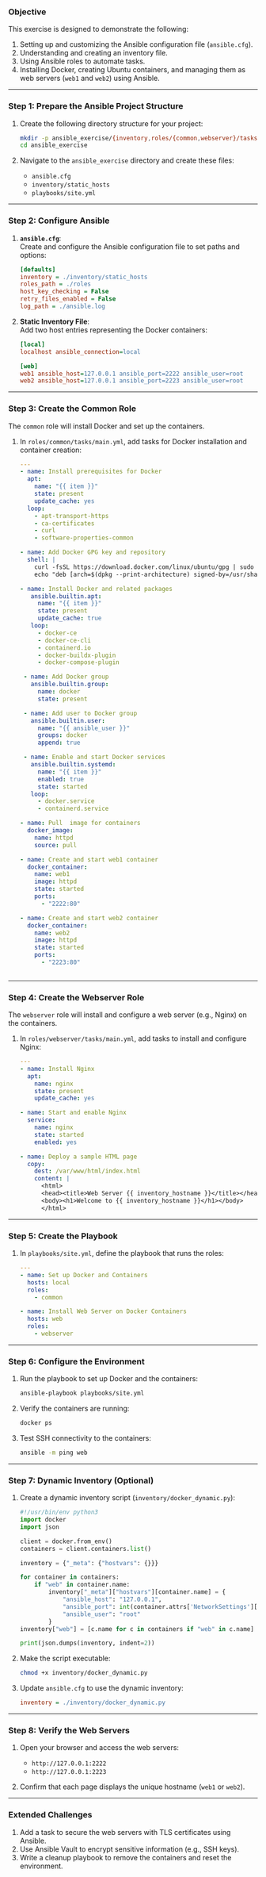 ### **Objective**  
This exercise is designed to demonstrate the following:  
1. Setting up and customizing the Ansible configuration file (`ansible.cfg`).  
2. Understanding and creating an inventory file.  
3. Using Ansible roles to automate tasks.  
4. Installing Docker, creating Ubuntu containers, and managing them as web servers (`web1` and `web2`) using Ansible.  
---

### **Step 1: Prepare the Ansible Project Structure**
1. Create the following directory structure for your project:

   ```bash
   mkdir -p ansible_exercise/{inventory,roles/{common,webserver}/tasks,playbooks}
   cd ansible_exercise
   ```

2. Navigate to the `ansible_exercise` directory and create these files:  
   - `ansible.cfg`  
   - `inventory/static_hosts`  
   - `playbooks/site.yml`  

---

### **Step 2: Configure Ansible**
1. **`ansible.cfg`**:  
   Create and configure the Ansible configuration file to set paths and options:

   ```ini
   [defaults]
   inventory = ./inventory/static_hosts
   roles_path = ./roles
   host_key_checking = False
   retry_files_enabled = False
   log_path = ./ansible.log
   ```

2. **Static Inventory File**:  
   Add two host entries representing the Docker containers:

   ```ini
   [local]
   localhost ansible_connection=local

   [web]
   web1 ansible_host=127.0.0.1 ansible_port=2222 ansible_user=root
   web2 ansible_host=127.0.0.1 ansible_port=2223 ansible_user=root
   ```

---

### **Step 3: Create the Common Role**
The `common` role will install Docker and set up the containers.

1. In `roles/common/tasks/main.yml`, add tasks for Docker installation and container creation:

   ```yaml
   ---
   - name: Install prerequisites for Docker
     apt:
       name: "{{ item }}"
       state: present
       update_cache: yes
     loop:
       - apt-transport-https
       - ca-certificates
       - curl
       - software-properties-common

   - name: Add Docker GPG key and repository
     shell: |
       curl -fsSL https://download.docker.com/linux/ubuntu/gpg | sudo gpg --dearmor -o /usr/share/keyrings/docker-archive-keyring.gpg
       echo "deb [arch=$(dpkg --print-architecture) signed-by=/usr/share/keyrings/docker-archive-keyring.gpg] https://download.docker.com/linux/ubuntu $(lsb_release -cs) stable" | sudo tee /etc/apt/sources.list.d/docker.list > /dev/null

   - name: Install Docker and related packages
      ansible.builtin.apt:
        name: "{{ item }}"
        state: present
        update_cache: true
      loop:
        - docker-ce
        - docker-ce-cli
        - containerd.io
        - docker-buildx-plugin
        - docker-compose-plugin

    - name: Add Docker group
      ansible.builtin.group:
        name: docker
        state: present

    - name: Add user to Docker group
      ansible.builtin.user:
        name: "{{ ansible_user }}"
        groups: docker
        append: true

    - name: Enable and start Docker services
      ansible.builtin.systemd:
        name: "{{ item }}"
        enabled: true
        state: started
      loop:
        - docker.service
        - containerd.service

   - name: Pull  image for containers
     docker_image:
       name: httpd
       source: pull

   - name: Create and start web1 container
     docker_container:
       name: web1
       image: httpd
       state: started
       ports:
         - "2222:80"

   - name: Create and start web2 container
     docker_container:
       name: web2
       image: httpd
       state: started
       ports:
         - "2223:80"
       
   ```

---

### **Step 4: Create the Webserver Role**
The `webserver` role will install and configure a web server (e.g., Nginx) on the containers.

1. In `roles/webserver/tasks/main.yml`, add tasks to install and configure Nginx:

   ```yaml
   ---
   - name: Install Nginx
     apt:
       name: nginx
       state: present
       update_cache: yes

   - name: Start and enable Nginx
     service:
       name: nginx
       state: started
       enabled: yes

   - name: Deploy a sample HTML page
     copy:
       dest: /var/www/html/index.html
       content: |
         <html>
         <head><title>Web Server {{ inventory_hostname }}</title></head>
         <body><h1>Welcome to {{ inventory_hostname }}</h1></body>
         </html>
   ```

---

### **Step 5: Create the Playbook**
1. In `playbooks/site.yml`, define the playbook that runs the roles:

   ```yaml
   ---
   - name: Set up Docker and Containers
     hosts: local
     roles:
       - common

   - name: Install Web Server on Docker Containers
     hosts: web
     roles:
       - webserver
   ```

---

### **Step 6: Configure the Environment**
1. Run the playbook to set up Docker and the containers:

   ```bash
   ansible-playbook playbooks/site.yml
   ```

2. Verify the containers are running:

   ```bash
   docker ps
   ```

3. Test SSH connectivity to the containers:

   ```bash
   ansible -m ping web
   ```

---

### **Step 7: Dynamic Inventory (Optional)**
1. Create a dynamic inventory script (`inventory/docker_dynamic.py`):

   ```python
   #!/usr/bin/env python3
   import docker
   import json

   client = docker.from_env()
   containers = client.containers.list()

   inventory = {"_meta": {"hostvars": {}}}

   for container in containers:
       if "web" in container.name:
           inventory["_meta"]["hostvars"][container.name] = {
               "ansible_host": "127.0.0.1",
               "ansible_port": int(container.attrs['NetworkSettings']['Ports']['22/tcp'][0]['HostPort']),
               "ansible_user": "root"
           }
   inventory["web"] = [c.name for c in containers if "web" in c.name]

   print(json.dumps(inventory, indent=2))
   ```

2. Make the script executable:

   ```bash
   chmod +x inventory/docker_dynamic.py
   ```

3. Update `ansible.cfg` to use the dynamic inventory:

   ```ini
   inventory = ./inventory/docker_dynamic.py
   ```

---

### **Step 8: Verify the Web Servers**
1. Open your browser and access the web servers:
   - `http://127.0.0.1:2222`
   - `http://127.0.0.1:2223`

2. Confirm that each page displays the unique hostname (`web1` or `web2`).

---

### **Extended Challenges**
1. Add a task to secure the web servers with TLS certificates using Ansible.
2. Use Ansible Vault to encrypt sensitive information (e.g., SSH keys).
3. Write a cleanup playbook to remove the containers and reset the environment.

